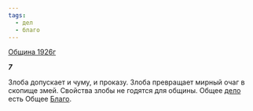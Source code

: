 ```yaml
---
tags:
  - дел
  - благо
---
```

[Община 1926г](https://127.0.0.1:4002/agni/1926)

___7___

Злоба допускает и чуму, и проказу. Злоба превращает мирный очаг в скопище змей. Свойства злобы не годятся для общины. Общее [дело](../../../tags/#дел) есть Общее [Благо](../../../tags/#благо).   

